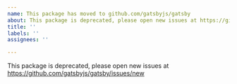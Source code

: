 ```yaml
---
name: This package has moved to github.com/gatsbyjs/gatsby
about: This package is deprecated, please open new issues at https://github.com/gatsbyjs/gatsby/issues/new
title: ''
labels: ''
assignees: ''

---
```


This package is deprecated, please open new issues at https://github.com/gatsbyjs/gatsby/issues/new
